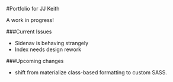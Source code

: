 #Portfolio for JJ Keith

A work in progress!

###Current Issues
* Sidenav is behaving strangely
* Index needs design rework


###Upcoming changes
* shift from materialize class-based formatting to custom SASS. 
